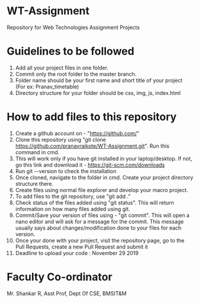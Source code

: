 # WT-Assignment
Repository for Web Technologies Assignment Projects

# Guidelines to be followed
1) Add all your project files in one folder.
2) Commit only the root folder to the master branch.
3) Folder name should be your first name and short title of your project (For ex: Pranav_timetable)
4) Directory structure for your folder should be css, img, js, index.html

# How to add files to this repository
1) Create a github account on - "https://github.com/"
2) Clone this repository using "git clone https://github.com/pranavraikote/WT-Assignment.git". Run this command in cmd.
3) This will work only if you have git installed in your laptop/desktop. If not, go this link and download it - https://git-scm.com/downloads
4) Run git --version to check the installation
5) Once cloned, navigate to the folder in cmd. Create your project directory structure there.
6) Create files using normal file explorer and develop your macro project.
7) To add files to the git repository, use "git add ."
8) Check status of the files added using "git status". This will return information on how many files added using git.
9) Commit/Save your version of files using - "git commit". This will open a nano editor and will ask for a message for the commit. This message usually says about changes/modification done to your files for each version.
10) Once your done with your project, visit the repository page, go to the Pull Requests, create a new Pull Request and submit it   
11) Deadline to upload your code : November 29 2019




# Faculty Co-ordinator
Mr. Shankar R, Asst Prof, Dept Of CSE, BMSIT&M
